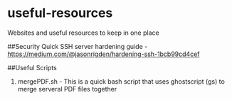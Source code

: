 # useful-resources
Websites and useful resources to keep in one place

##Security
Quick SSH server hardening guide - https://medium.com/@jasonrigden/hardening-ssh-1bcb99cd4cef

##Useful Scripts 

1. mergePDF.sh - This is a quick bash script that uses ghostscript (gs) to merge serveral PDF files together